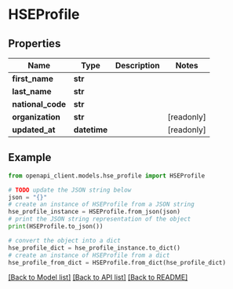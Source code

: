 # HSEProfile


## Properties

Name | Type | Description | Notes
------------ | ------------- | ------------- | -------------
**first_name** | **str** |  | 
**last_name** | **str** |  | 
**national_code** | **str** |  | 
**organization** | **str** |  | [readonly] 
**updated_at** | **datetime** |  | [readonly] 

## Example

```python
from openapi_client.models.hse_profile import HSEProfile

# TODO update the JSON string below
json = "{}"
# create an instance of HSEProfile from a JSON string
hse_profile_instance = HSEProfile.from_json(json)
# print the JSON string representation of the object
print(HSEProfile.to_json())

# convert the object into a dict
hse_profile_dict = hse_profile_instance.to_dict()
# create an instance of HSEProfile from a dict
hse_profile_from_dict = HSEProfile.from_dict(hse_profile_dict)
```
[[Back to Model list]](../README.md#documentation-for-models) [[Back to API list]](../README.md#documentation-for-api-endpoints) [[Back to README]](../README.md)


